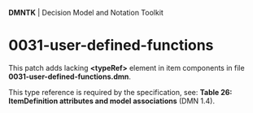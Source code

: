 **DMNTK** | Decision Model and Notation Toolkit

# 0031-user-defined-functions

This patch adds lacking **&lt;typeRef&gt;** element in item components in file **0031-user-defined-functions.dmn**.

This type reference is required by the specification,
see: **Table 26: ItemDefinition attributes and model associations** (DMN 1.4).  